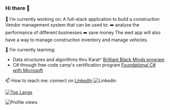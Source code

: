 ### Hi there 👋
🔭 I’m currently working on:
 A full-stack application to build a construction Vendor management system that can be used to:
 ➡️ analyse the performance of different businesses 
 ➡️ save money
 The wed app will also have a way to manage construciton inventory and manage vehicles.
 
🌱 I’m currently learning:
 - Data structures and algorithms thru Karat^ [Brilliant Black Minds program](https://central.karat.io/users/sign_in?bbm=true&_ga=2.140232059.938155976.1685156593-1002762848.1674590087&&__hstc=264156438.48bf26c9c669a01f3077197121708552.1685156890106.1685156890106.1685159591289.2&__hssc=264156438.1.1685159591289&__hsfp=3742987867&hsutk=48bf26c9c669a01f3077197121708552&contentType=landing-page&_gl=1*1hcpud0*_gcl_au*MTM5ODAwNjI3OC4xNjg1MTU2NTkz) 
 - C# through free code camp's certification program [Foundational C# with Microsoft](https://www.freecodecamp.org/learn/foundational-c-sharp-with-microsoft/write-your-first-code-using-c-sharp/perform-basic-string-formatting-in-c-sharp)
 
📫 How to reach me: connect on [LinkedIn](https://www.linkedin.com/in/fredericasblissett/) ![Linkedin](https://i.stack.imgur.com/gVE0j.png)

[![Top Langs](https://github-readme-stats.vercel.app/api/top-langs/?username=redricasa)](https://github.com/anuraghazra/github-readme-stats)

<!-- ![GitHub metrics](https://metrics.lecoq.io/redricasa)   -->
![Profile views](https://gpvc.arturio.dev/redricasa)  

